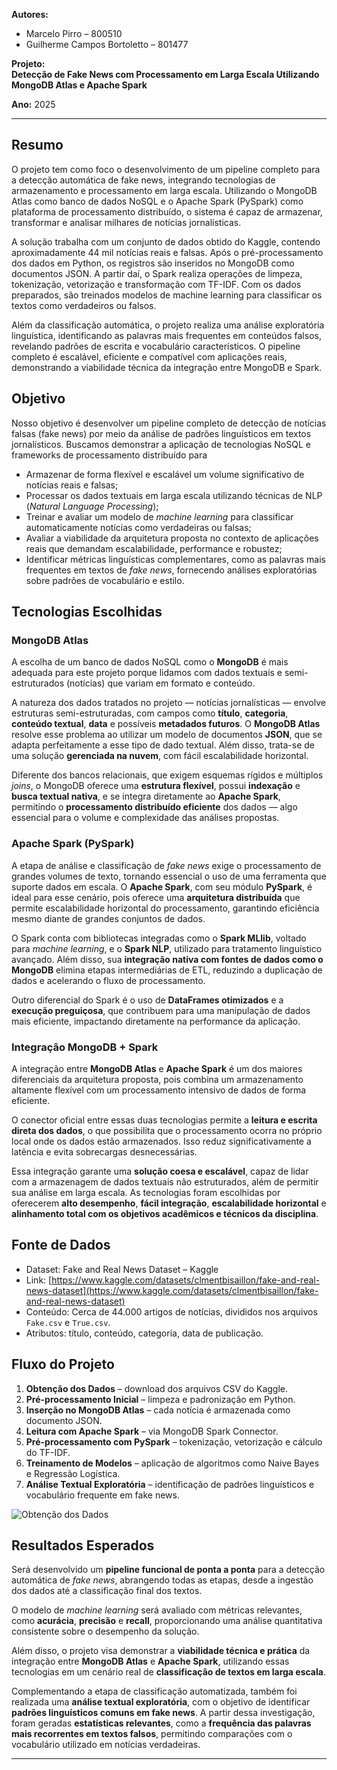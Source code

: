 **Autores:**  
- Marcelo Pirro – 800510  
- Guilherme Campos Bortoletto – 801477  

**Projeto:**  
**Detecção de Fake News com Processamento em Larga Escala Utilizando MongoDB Atlas e Apache Spark**  

**Ano:** 2025  

---

## Resumo

O projeto tem como foco o desenvolvimento de um pipeline completo para a detecção automática de fake news, integrando tecnologias de armazenamento e processamento em larga escala. Utilizando o MongoDB Atlas como banco de dados NoSQL e o Apache Spark (PySpark) como plataforma de processamento distribuído, o sistema é capaz de armazenar, transformar e analisar milhares de notícias jornalísticas.

A solução trabalha com um conjunto de dados obtido do Kaggle, contendo aproximadamente 44 mil notícias reais e falsas. Após o pré-processamento dos dados em Python, os registros são inseridos no MongoDB como documentos JSON. A partir daí, o Spark realiza operações de limpeza, tokenização, vetorização e transformação com TF-IDF. Com os dados preparados, são treinados modelos de machine learning para classificar os textos como verdadeiros ou falsos.

Além da classificação automática, o projeto realiza uma análise exploratória linguística, identificando as palavras mais frequentes em conteúdos falsos, revelando padrões de escrita e vocabulário característicos. O pipeline completo é escalável, eficiente e compatível com aplicações reais, demonstrando a viabilidade técnica da integração entre MongoDB e Spark.

## Objetivo

 Nosso objetivo é desenvolver um pipeline completo de detecção de notícias falsas (fake news) por meio da análise de padrões linguísticos em textos jornalísticos. Buscamos demonstrar a aplicação de tecnologias NoSQL e frameworks de processamento distribuído para

- Armazenar de forma flexível e escalável um volume significativo de notícias reais e falsas;
- Processar os dados textuais em larga escala utilizando técnicas de NLP (*Natural Language Processing*);
- Treinar e avaliar um modelo de *machine learning* para classificar automaticamente notícias como verdadeiras ou falsas;
- Avaliar a viabilidade da arquitetura proposta no contexto de aplicações reais que demandam escalabilidade, performance e robustez;
- Identificar métricas linguísticas complementares, como as palavras mais frequentes em textos de *fake news*, fornecendo análises exploratórias sobre padrões de vocabulário e estilo.

## Tecnologias Escolhidas

### MongoDB Atlas

A escolha de um banco de dados NoSQL como o **MongoDB** é mais adequada para este projeto porque lidamos com dados textuais e semi-estruturados (notícias) que variam em formato e conteúdo.

A natureza dos dados tratados no projeto — notícias jornalísticas — envolve estruturas semi-estruturadas, com campos como **título**, **categoria**, **conteúdo textual**, **data** e possíveis **metadados futuros**. O **MongoDB Atlas** resolve esse problema ao utilizar um modelo de documentos **JSON**, que se adapta perfeitamente a esse tipo de dado textual. Além disso, trata-se de uma solução **gerenciada na nuvem**, com fácil escalabilidade horizontal.

Diferente dos bancos relacionais, que exigem esquemas rígidos e múltiplos *joins*, o MongoDB oferece uma **estrutura flexível**, possui **indexação** e **busca textual nativa**, e se integra diretamente ao **Apache Spark**, permitindo o **processamento distribuído eficiente** dos dados — algo essencial para o volume e complexidade das análises propostas.

### Apache Spark (PySpark)

A etapa de análise e classificação de *fake news* exige o processamento de grandes volumes de texto, tornando essencial o uso de uma ferramenta que suporte dados em escala. O **Apache Spark**, com seu módulo **PySpark**, é ideal para esse cenário, pois oferece uma **arquitetura distribuída** que permite escalabilidade horizontal do processamento, garantindo eficiência mesmo diante de grandes conjuntos de dados.

O Spark conta com bibliotecas integradas como o **Spark MLlib**, voltado para *machine learning*, e o **Spark NLP**, utilizado para tratamento linguístico avançado. Além disso, sua **integração nativa com fontes de dados como o MongoDB** elimina etapas intermediárias de ETL, reduzindo a duplicação de dados e acelerando o fluxo de processamento.

Outro diferencial do Spark é o uso de **DataFrames otimizados** e a **execução preguiçosa**, que contribuem para uma manipulação de dados mais eficiente, impactando diretamente na performance da aplicação.

### Integração MongoDB + Spark

A integração entre **MongoDB Atlas** e **Apache Spark** é um dos maiores diferenciais da arquitetura proposta, pois combina um armazenamento altamente flexível com um processamento intensivo de dados de forma eficiente.

O conector oficial entre essas duas tecnologias permite a **leitura e escrita direta dos dados**, o que possibilita que o processamento ocorra no próprio local onde os dados estão armazenados. Isso reduz significativamente a latência e evita sobrecargas desnecessárias.

Essa integração garante uma **solução coesa e escalável**, capaz de lidar com a armazenagem de dados textuais não estruturados, além de permitir sua análise em larga escala. As tecnologias foram escolhidas por oferecerem **alto desempenho**, **fácil integração**, **escalabilidade horizontal** e **alinhamento total com os objetivos acadêmicos e técnicos da disciplina**.

## Fonte de Dados

- Dataset: Fake and Real News Dataset – Kaggle  
- Link: [https://www.kaggle.com/datasets/clmentbisaillon/fake-and-real-news-dataset](https://www.kaggle.com/datasets/clmentbisaillon/fake-and-real-news-dataset)  
- Conteúdo: Cerca de 44.000 artigos de notícias, divididos nos arquivos `Fake.csv` e `True.csv`.  
- Atributos: título, conteúdo, categoria, data de publicação.

## Fluxo do Projeto

1. **Obtenção dos Dados** – download dos arquivos CSV do Kaggle.  
2. **Pré-processamento Inicial** – limpeza e padronização em Python.  
3. **Inserção no MongoDB Atlas** – cada notícia é armazenada como documento JSON.  
4. **Leitura com Apache Spark** – via MongoDB Spark Connector.  
5. **Pré-processamento com PySpark** – tokenização, vetorização e cálculo do TF-IDF.  
6. **Treinamento de Modelos** – aplicação de algoritmos como Naive Bayes e Regressão Logística.  
7. **Análise Textual Exploratória** – identificação de padrões linguísticos e vocabulário frequente em fake news.  


![Obtenção dos Dados](https://github.com/user-attachments/assets/32eb0e40-87ff-4f57-a9ec-25a35363f6bb)




## Resultados Esperados

Será desenvolvido um **pipeline funcional de ponta a ponta** para a detecção automática de *fake news*, abrangendo todas as etapas, desde a ingestão dos dados até a classificação final dos textos.

O modelo de *machine learning* será avaliado com métricas relevantes, como **acurácia**, **precisão** e **recall**, proporcionando uma análise quantitativa consistente sobre o desempenho da solução.

Além disso, o projeto visa demonstrar a **viabilidade técnica e prática** da integração entre **MongoDB Atlas** e **Apache Spark**, utilizando essas tecnologias em um cenário real de **classificação de textos em larga escala**.

Complementando a etapa de classificação automatizada, também foi realizada uma **análise textual exploratória**, com o objetivo de identificar **padrões linguísticos comuns em fake news**. A partir dessa investigação, foram geradas **estatísticas relevantes**, como a **frequência das palavras mais recorrentes em textos falsos**, permitindo comparações com o vocabulário utilizado em notícias verdadeiras.


---
